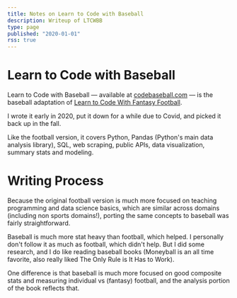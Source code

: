 ```yaml
---
title: Notes on Learn to Code with Baseball
description: Writeup of LTCWBB
type: page
published: "2020-01-01"
rss: true
---
```


# Learn to Code with Baseball
Learn to Code with Baseball — available at
[codebaseball.com](https://codebaseball.com?utm_source=nathanbraun&utm_content=ltcwbb&utm_medium=organic&utm_campaign=writeup) — is the baseball
adaptation of [Learn to Code With Fantasy Football](ltcwff).

I wrote it early in 2020, put it down for a while due to Covid, and picked it
back up in the fall.

Like the football version, it covers Python, Pandas (Python's main data
analysis library), SQL, web scraping, public APIs, data visualization, summary
stats and modeling.

# Writing Process
Because the original football version is much more focused on teaching
programming and data science basics, which are similar across domains
(including non sports domains!), porting the same concepts to baseball was
fairly straightforward.

Baseball is much more stat heavy than football, which helped. I personally
don't follow it as much as football, which didn't help. But I did some
research, and I do like reading baseball books (Moneyball is an all time
favorite, also really liked The Only Rule is It Has to Work).

One difference is that baseball is much more focused on good composite stats
and measuring individual vs (fantasy) football, and the analysis portion of
the book reflects that.
